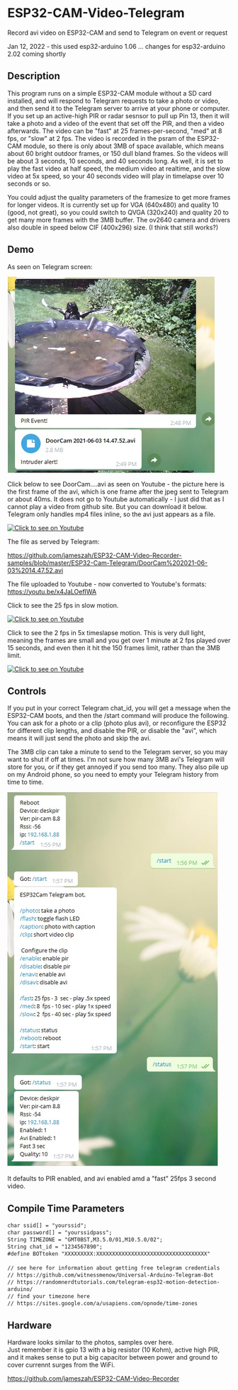 # ESP32-CAM-Video-Telegram
Record avi video on ESP32-CAM and send to Telegram on event or request

Jan 12, 2022 - this used esp32-arduino 1.06 ... changes for esp32-arduino 2.02 coming shortly

<h2> Description </h2>

This program runs on a simple ESP32-CAM module without a SD card installed, and will respond to Telegram requests to take a photo or video, and then send it to the Telegram server to arrive at your phone or computer.  If you set up an active-high PIR or radar sesnsor to pull up Pin 13, then it will take a photo and a video of the event that set off the PIR, and then a video afterwards.  The video can be "fast" at 25 frames-per-second, "med" at 8 fps, or "slow" at 2 fps.  The video is recorded in the psram of the ESP32-CAM module, so there is only about 3MB of space available, which means about 60 bright outdoor frames, or 150 dull bland frames.  So the videos will be about 3 seconds, 10 seconds, and 40 seconds long.  As well, it is set to play the fast video at half speed, the medium video at realtime, and the slow video at 5x speed, so your 40 seconds video will play in timelapse over 10 seconds or so.  

You could adjust the quality parameters of the framesize to get more frames for longer videos.  It is currently set up for VGA (640x480) and quality 10 (good, not great), so you could switch to QVGA (320x240) and quality 20 to get many more frames with the 3MB buffer.  The ov2640 camera and drivers also double in speed below CIF (400x296) size.  (I think that still works?)

<h2> Demo </h2>

As seen on Telegram screen: <br>

<img src="./magpie.jpg">

Click below to see DoorCam....avi as seen on Youtube - the picture here is the first frame of the avi, which is one frame after the jpeg sent to Telegram or about 40ms.  It does not go to Youtube automatically - I just did that as I cannot play a video from github site.  But you can download it below.  Telegram only handles mp4 files inline, so the avi just appears as a file.

[![Click to see on Youtube](http://img.youtube.com/vi/x4JaLOefIWA/hqdefault.jpg)](http://www.youtube.com/watch?v=x4JaLOefIWA "Magpie from Youtube")

The file as served by Telegram:<br>

https://github.com/jameszah/ESP32-CAM-Video-Recorder-samples/blob/master/ESP32-Cam-Telegram/DoorCam%202021-06-03%2014.47.52.avi
  
The file uploaded to Youtube - now converted to Youtube's formats:  
https://youtu.be/x4JaLOefIWA

Click to see the 25 fps in slow motion.<br>

[![Click to see on Youtube](http://img.youtube.com/vi/KBXaL-kRRFI/hqdefault.jpg)](http://www.youtube.com/watch?v=KBXaL-kRRFI "Robin from Youtube")

Click to see the 2 fps in 5x timeslapse motion.  This is very dull light, meaning the frames are small and you get over 1 minute at 2 fps played over 15 seconds, and even then it hit the 150 frames limit, rather than the 3MB limit.<br>

[![Click to see on Youtube](http://img.youtube.com/vi/Y0s_3u5maDU/hqdefault.jpg)](http://www.youtube.com/watch?v=Y0s_3u5maDU "Dull Timelapse")

<h2> Controls </h2>


If you put in your correct Telegram chat_id, you will get a message when the ESP32-CAM boots, and then the /start command will produce the following.  
You can ask for a photo or a clip (photo plus avi), or reconfigure the ESP32 for different clip lengths, and disable the PIR, or disable the "avi", which means it will just send the photo and skip the avi.

The 3MB clip can take a minute to send to the Telegram server, so you may want to shut if off at times.  I'm not sure how many 3MB avi's Telegram will store for you, or if they get annoyed if you send too many.  They also pile up on my Android phone, so you need to empty your Telegram history from time to time.

<img src="./telegram.jpg">

It defaults to PIR enabled, and avi enabled amd a "fast" 25fps 3 second video.

<h2> Compile Time Parameters </h2>

```
char ssid[] = "yourssid";         
char password[] = "yourssidpass"; 
String TIMEZONE = "GMT0BST,M3.5.0/01,M10.5.0/02";  
String chat_id = "1234567890";
#define BOTtoken "XXXXXXXXX:XXXXXXXXXXXXXXXXXXXXXXXXXXXXXXXXXXX" 

// see here for information about getting free telegram credentials
// https://github.com/witnessmenow/Universal-Arduino-Telegram-Bot
// https://randomnerdtutorials.com/telegram-esp32-motion-detection-arduino/
// find your timezone here 
// https://sites.google.com/a/usapiens.com/opnode/time-zones  
```

<h2> Hardware </h2>

Hardware looks similar to the photos, samples over here.  
Just remember it is gpio 13 with a big resistor (10 Kohm), active high PIR, and it makes sense to put a big capacitor between power and ground to cover currennt surges from the WiFi.

https://github.com/jameszah/ESP32-CAM-Video-Recorder


